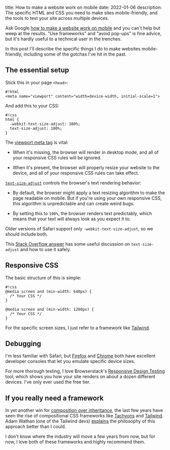 title: How to make a website work on mobile
date: 2022-01-06
description: The specific HTML and CSS you need to make sites mobile-friendly,
             and the tools to test your site across multiple devices.

Ask Google [how to make a website work on mobile][q] and you can't help but
weep at the results. "Use frameworks" and "avoid pop-ups" is fine advice, but
it's hardly useful to a technical user in the trenches.

In this post I'll describe the specific things I do to make websites
mobile-friendly, including some of the gotchas I've hit in the past.

[q]: https://www.google.com/search?q=how+to+make+a+website+work+on+mobile


## The essential setup

Stick this in your page `<head>`:

    #!html
    <meta name="viewport" content="width=device-width, initial-scale=1">

And add this to your CSS:

    #!css
    html {
      -webkit-text-size-adjust: 100%;
      text-size-adjust: 100%;
    }

The [viewport meta tag][viewport] is vital:

- When it's missing, the browser will render in desktop mode, and all of your
  responsive CSS rules will be ignored.

- When it's present, the browser will properly resize your website to the
  device, and all of your responsive CSS rules can take effect.

[`text-size-adjust`][tsa] controls the browser's text rendering behavior:

- By default, the browser might apply a text resizing algorithm to make the
  page readable on mobile. But if you're using your own responsive CSS, this
  algorithm is unpredictable and can create weird bugs.

- By setting this to `100%`, the browser renders text predictably, which means
  that your text will always look as you expect it to.

Older versions of Safari support only `-webkit-text-size-adjust`, so we should
include both.

This [Stack Overflow answer][so] has some useful discussion on
`text-size-adjust` and how to use it safely.

[viewport]: https://developer.mozilla.org/en-US/docs/Web/HTML/Viewport_meta_tag
[android]: https://developer.android.com/guide/webapps/targeting
[tsa]: https://developer.mozilla.org/en-US/docs/Web/CSS/text-size-adjust
[so]: https://stackoverflow.com/a/3428477


## Responsive CSS

The basic structure of this is simple:

    #!css
    @media screen and (min-width: 640px) {
      /* Your CSS */
    }

    @media screen and (min-width: 1280px) {
      /* Your CSS */
    }


For the specific screen sizes, I just refer to a framework like
[Tailwind][tw-breakpoints].

[tw-breakpoints]: https://tailwindcss.com/docs/responsive-design


## Debugging

I'm less familiar with Safari, but [Firefox][ff-dev] and [Chrome][chrome-dev]
both have excellent developer consoles that let you emulate specific device
sizes.

For more thorough testing, I love Browserstack's [Responsive Design
Testing][bs] tool, which shows you how your site renders on about a dozen
different devices. I've only ever used the free tier.

[ff-dev]: https://developer.mozilla.org/en-US/docs/Tools/Responsive_Design_Mode
[chrome-dev]: https://developer.chrome.com/docs/devtools/device-mode/
[bs]: https://www.browserstack.com/responsive


## If you really need a framework

In yet another win for [composition over inheritance][coi], the last few years
have seen the rise of compositional CSS frameworks like [Tachyons][tachyons]
and [Tailwind][tailwind]. Adam Wathan (one of the Tailwind devs)
[explains][adam] the philosophy of this approach better than I could.

I don't know where the industry will move a few years from now, but for now, I
love both of these frameworks and highly recommend them.


[coi]: https://en.wikipedia.org/wiki/Composition_over_inheritance
[tachyons]: http://tachyons.io/
[tailwind]: https://tailwindcss.com/
[adam]: https://adamwathan.me/css-utility-classes-and-separation-of-concerns/

